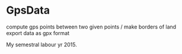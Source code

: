 # GpsData
compute gps points between two given points / make borders of land
export data as gpx format

My semestral labour yr 2015.


